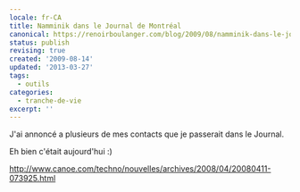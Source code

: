 ```yaml
---
locale: fr-CA
title: Namminik dans le Journal de Montréal
canonical: https://renoirboulanger.com/blog/2009/08/namminik-dans-le-journal-de-montreal/
status: publish
revising: true
created: '2009-08-14'
updated: '2013-03-27'
tags:
  - outils
categories:
  - tranche-de-vie
excerpt: ''
---
```


J'ai annoncé a plusieurs de mes contacts que je passerait dans le Journal.

Eh bien c'était aujourd'hui :)

http://www.canoe.com/techno/nouvelles/archives/2008/04/20080411-073925.html